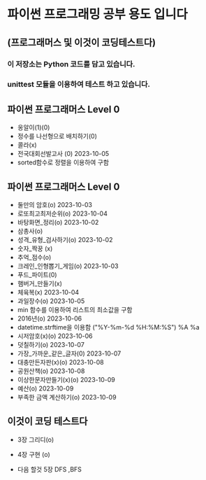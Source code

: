 # 파이썬 프로그래밍 공부 용도 입니다
## (프로그래머스 및 이것이 코딩테스트다)

### 이 저장소는 Python 코드를 담고 있습니다.
### unittest 모듈을 이용하여 테스트 하고 있습니다.

## 파이썬 프로그래머스 Level 0
- 옹알이(1)(0)
- 정수를 나선형으로 배치하기(0)
- 콜라(x)
- 전국대회선발고사 (0)      2023-10-05
 - sorted함수로 정렬을 이용하여 구함

## 파이썬 프로그래머스 Level 0
- 둘만의 암호(o)       2023-10-03
- 로또최고최저순위(o)   2023-10-04
- 바탕화면_정리(o)      2023-10-02
- 삼총사(o)    
- 성격_유형_검사하기(o)     2023-10-02
- 숫자_짝꿍 (x)
- 추억_점수(o)
- 크레인_인형뽑기_게임(o)   2023-10-03
- 푸드_파이트(0)
- 햄버거_만들기(x)
- 체육복(x)     2023-10-04
- 과일장수(o)    2023-10-05
 - min 함수를 이용하여 리스트의 최소값을 구함
- 2016년(o)     2023-10-06
 - datetime.strftime을 이용함 ("%Y-%m-%d %H:%M:%S") %A %a
- 시저암호(x)(o)   2023-10-06
- 덧칠하기(o)   2023-10-07
- 가장_가까운_같은_글자(0)  2023-10-07
- 대충만든자판(x)(o)   2023-10-08
- 공원산책(o)       2023-10-08
- 이상한문자만들기(x)(o)    2023-10-09
- 예산(o)       2023-10-09
- 부족한 금액 계산하기(o)   2023-10-09

## 이것이 코딩 테스트다
- 3장 그리디(o)

- 4장 구현 (o)

- 다음 할것 5장 DFS ,BFS

